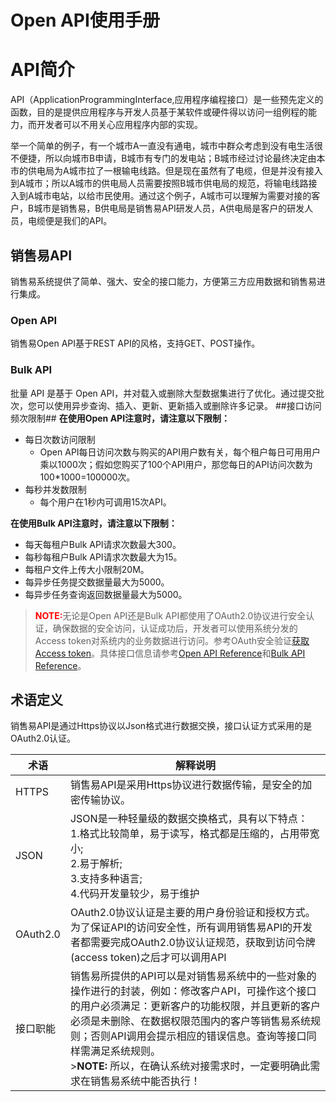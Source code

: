# Open API使用手册
# API简介 #
API（ApplicationProgrammingInterface,应用程序编程接口）是一些预先定义的函数，目的是提供应用程序与开发人员基于某软件或硬件得以访问一组例程的能力，而开发者可以不用关心应用程序内部的实现。

举一个简单的例子，有一个城市A一直没有通电，城市中群众考虑到没有电生活很不便捷，所以向城市B申请，B城市有专门的发电站；B城市经过讨论最终决定由本市的供电局为A城市拉了一根输电线路。但是现在虽然有了电缆，但是并没有接入到A城市；所以A城市的供电局人员需要按照B城市供电局的规范，将输电线路接入到A城市电站，以给市民使用。通过这个例子，A城市可以理解为需要对接的客户，B城市是销售易，B供电局是销售易API研发人员，A供电局是客户的研发人员，电缆便是我们的API。
## 销售易API ##
销售易系统提供了简单、强大、安全的接口能力，方便第三方应用数据和销售易进行集成。
### Open API ###
销售易Open API基于REST API的风格，支持GET、POST操作。
### Bulk API ###
批量 API 是基于 Open API，并对载入或删除大型数据集进行了优化。通过提交批次，您可以使用异步查询、插入、更新、更新插入或删除许多记录。
##接口访问频次限制##
**在使用Open API注意时，请注意以下限制：**

* 每日次数访问限制
  * Open API每日访问次数与购买的API用户数有关，每个租户每日可用用户乘以1000次；假如您购买了100个API用户，那您每日的API访问次数为100*1000=100000次。
* 每秒并发数限制
  *  每个用户在1秒内可调用15次API。

**在使用Bulk API注意时，请注意以下限制：**

* 每天每租户Bulk API请求次数最大300。
* 每秒每租户Bulk API请求次数最大为15。
* 每租户文件上传大小限制20M。
* 每异步任务提交数据量最大为5000。
* 每异步任务查询返回数据量最大为5000。
><b style="color:red">NOTE:</b>无论是Open API还是Bulk API都使用了OAuth2.0协议进行安全认证，确保数据的安全访问，认证成功后，开发者可以使用系统分发的Access token对系统内的业务数据进行访问。参考OAuth安全验证[获取Access token]()。具体接口信息请参考[Open API Reference]()和[Bulk API Reference]()。

## 术语定义 ##

销售易API是通过Https协议以Json格式进行数据交换，接口认证方式采用的是OAuth2.0认证。

|术语|解释说明|
|-|-|
|HTTPS|销售易API是采用Https协议进行数据传输，是安全的加密传输协议。|
|JSON|JSON是一种轻量级的数据交换格式，具有以下特点：<br> 1.格式比较简单，易于读写，格式都是压缩的，占用带宽小;<br>2.易于解析;<br>3.支持多种语言;<br>4.代码开发量较少，易于维护|
|OAuth2.0|OAuth2.0协议认证是主要的用户身份验证和授权方式。<br>为了保证API的访问安全性，所有调用销售易API的开发者都需要完成OAuth2.0协议认证规范，获取到访问令牌(access token)之后才可以调用API|
|接口职能|销售易所提供的API可以是对销售易系统中的一些对象的操作进行的封装，例如：修改客户API，可操作这个接口的用户必须满足：更新客户的功能权限，并且更新的客户必须是未删除、在数据权限范围内的客户等销售易系统规则；否则API调用会提示相应的错误信息。查询等接口同样需满足系统规则。<br>><b>NOTE:</b> 所以，在确认系统对接需求时，一定要明确此需求在销售易系统中能否执行！|
